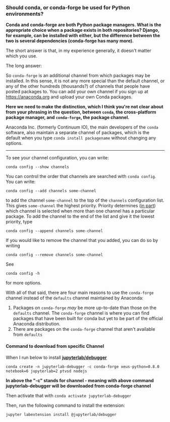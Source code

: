 ### Should conda, or conda-forge be used for Python environments?

**Conda and conda-forge are both Python package managers. What is the appropriate choice when a package exists in both repositories? Django, for example, can be installed with either, but the difference between the two is several dependencies (conda-forge has many more).**

The short answer is that, in my experience generally, it doesn't matter which you use.

The long answer:

So `conda-forge` is an additional channel from which packages may be installed. In this sense, it is not any more special than the default channel, or any of the other hundreds (thousands?) of channels that people have posted packages to. You can add your own channel if you sign up at https://anaconda.org and upload your own Conda packages.

**Here we need to make the distinction, which I think you're not clear about from your phrasing in the question, between `conda`, the cross-platform package manager, and `conda-forge`, the package channel.**

Anaconda Inc. (formerly Continuum IO), the main developers of the `conda` software, also maintain a separate channel of packages, which is the default when you type `conda install packagename` without changing any options.

---

To see your channel configuration, you can write:

    conda config --show channels

You can control the order that channels are searched with `conda config`. You can write:

    conda config --add channels some-channel

to add the channel `some-channel` to the top of the `channels` configuration list. This gives `some-channel` the highest priority. Priority determines ([in part](http://conda.pydata.org/docs/channels.html)) which channel is selected when more than one channel has a particular package. To add the channel to the end of the list and give it the lowest priority, type

    conda config --append channels some-channel

If you would like to remove the channel that you added, you can do so by writing

    conda config --remove channels some-channel

See

    conda config -h

for more options.

With all of that said, there are four main reasons to use the `conda-forge` channel instead of the `defaults` channel maintained by Anaconda:

1. Packages on `conda-forge` _may_ be more up-to-date than those on the `defaults` channel. The `conda-forge` channel is where you can find packages that have been built for conda but yet to be part of the official Anaconda distribution.
2. There are packages on the `conda-forge` channel that aren't available from `defaults`

#### Command to download from specific Channel

When I run below to install [**jupyterlab/debugger**](https://github.com/jupyterlab/debugger)

`conda create -n jupyterlab-debugger -c conda-forge xeus-python=0.8.0 notebook=6 jupyterlab=2 ptvsd nodejs`

**In above the "-c" stands for channel - meaning with above command jupyterlab-debugger will be downloaded from conda-forge channel**

Then activate that with `conda activate jupyterlab-debugger`

Then, run the following command to install the extension:

`jupyter labextension install @jupyterlab/debugger`
